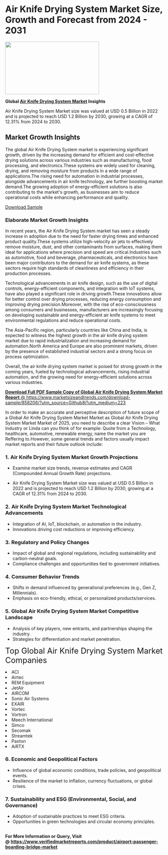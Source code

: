 <H1>Air Knife Drying System Market Size, Growth and Forecast from 2024 - 2031</H1><img class="aligncenter size-medium wp-image-584254" src="https://thirdeyenews.in/wp-content/uploads/2024/09/Global-Market-Research-300x168.jpeg" alt="" width="300" height="168" /><p><strong>Global&nbsp;<a href="https://www.marketsizeandtrends.com/download-sample/858206/?utm_source=Github8j?utm_medium=223">Air Knife Drying System Market</a> Insights</strong></p><p>Air Knife Drying System Market size was valued at USD 0.5 Billion in 2022 and is projected to reach USD 1.2 Billion by 2030, growing at a CAGR of 12.31% from 2024 to 2030.</p><p><h2>Market Growth Insights</h2> <p>The global Air Knife Drying System market is experiencing significant growth, driven by the increasing demand for efficient and cost-effective drying solutions across various industries such as manufacturing, food processing, and electronics.These systems are widely used for cleaning, drying, and removing moisture from products in a wide range of applications.The rising need for automation in industrial processes, alongside advancements in air knife technology, are further boosting market demand.The growing adoption of energy-efficient solutions is also contributing to the market's growth, as businesses aim to reduce operational costs while enhancing performance and quality.</p> <p><a href="#">Download Sample</a></p> <h3>Elaborate Market Growth Insights</h3> <p>In recent years, the Air Knife Drying System market has seen a steady increase in adoption due to the need for faster drying times and enhanced product quality.These systems utilize high-velocity air jets to effectively remove moisture, dust, and other contaminants from surfaces, making them ideal for applications where precision and speed are critical.Industries such as automotive, food and beverage, pharmaceuticals, and electronics have been major contributors to the demand for air knife systems, as these sectors require high standards of cleanliness and efficiency in their production processes.</p> <p>Technological advancements in air knife design, such as the use of digital controls, energy-efficient components, and integration with IoT systems, have also played a significant role in driving growth.These innovations allow for better control over drying processes, reducing energy consumption and improving drying precision.Moreover, with the rise of eco-consciousness among consumers and businesses, manufacturers are increasingly focusing on developing sustainable and energy-efficient air knife systems to meet environmental regulations and reduce operational costs.</p> <p>The Asia-Pacific region, particularly countries like China and India, is expected to witness the highest growth in the air knife drying system market due to rapid industrialization and increasing demand for automation.North America and Europe are also prominent markets, driven by the presence of established industrial sectors and a strong focus on process optimization.</p> <p>Overall, the air knife drying system market is poised for strong growth in the coming years, fueled by technological advancements, rising industrial automation, and the growing need for energy-efficient solutions across various industries.</p> <p><a href="#"></p><p><span class=""><strong>Download Full PDF Sample Copy of Global Air Knife Drying System Market Report</strong> @ <a href="https://www.marketsizeandtrends.com/download-sample/858206/?utm_source=Github8j?utm_medium=223" target="_blank">https://www.marketsizeandtrends.com/download-sample/858206/?utm_source=Github8j?utm_medium=223</a></span></p><p>In order to make an accurate and perceptive description of future scope of a Global&nbsp;Air Knife Drying System Market Market as Global&nbsp;Air Knife Drying System Market Market of 2025, you need to describe a clear Vision &ndash; What Industry or Linda can you think of for example: Quote from a Technology, healthcare, automotive, renewable energy, name the market you are Reffering to.However, some general trends and factors usually impact market reports and their future outlook include:</p><h3>1.&nbsp;<strong>Air Knife Drying System Market Growth Projections</strong></h3><ul><li>Examine market size trends, revenue estimates and CAGR (Compounded Annual Growth Rate) projections.</li><li><p>Air Knife Drying System Market size was valued at USD 0.5 Billion in 2022 and is projected to reach USD 1.2 Billion by 2030, growing at a CAGR of 12.31% from 2024 to 2030.</p></li></ul><h3>2.&nbsp;<strong>Air Knife Drying System Market Technological Advancements</strong></h3><ul><li>Integration of AI, IoT, blockchain, or automation in the industry.</li><li>Innovations driving cost reductions or improving efficiency.</li></ul><h3>3.&nbsp;<strong>Regulatory and Policy Changes</strong></h3><ul><li>Impact of global and regional regulations, including sustainability and carbon-neutral goals.</li><li>Compliance challenges and opportunities tied to government initiatives.</li></ul><h3>4.&nbsp;<strong>Consumer Behavior Trends</strong></h3><ul><li>Shifts in demand influenced by generational preferences (e.g., Gen Z, Millennials).</li><li>Emphasis on eco-friendly, ethical, or personalized products/services.</li></ul><h3>5.&nbsp;<strong>Global Air Knife Drying System Market Competitive Landscape</strong></h3><ul><li>Analysis of key players, new entrants, and partnerships shaping the industry.</li><li>Strategies for differentiation and market penetration.</li></ul><p data-pm-slice="1 1 []"><span style="color: inherit; font-family: inherit; font-size: 25px;">Top Global Air Knife Drying System Market Companies</span></p><div class="" data-test-id=""><p><li>ACI</li><li> Airtec</li><li> REM Equipment</li><li> JetAir</li><li> AIRCOM</li><li> Sonic Air Systems</li><li> EXAIR</li><li> Vortec</li><li> Vortron</li><li> Meech International</li><li> Simco</li><li> Secomak</li><li> Streamtek</li><li> Paxton</li><li> AiRTX</li></p></div><h3>6.&nbsp;<strong>Economic and Geopolitical Factors</strong></h3><ul><li>Influence of global economic conditions, trade policies, and geopolitical events.</li><li>Resilience of the market to inflation, currency fluctuations, or global crises.</li></ul><h3>7.&nbsp;<strong>Sustainability and ESG (Environmental, Social, and Governance)</strong></h3><ul><li>Adoption of sustainable practices to meet ESG criteria.</li><li>Opportunities in green technologies and circular economy principles.</li></ul><h2><strong style="font-size: 14px;">For More Information or Query, Visit @&nbsp;</strong><a style="background-color: #ffffff; font-size: 14px;" href="https://www.marketsizeandtrends.com/report/air-knife-drying-system-market/" target="_blank">https://www.verifiedmarketreports.com/product/airport-passenger-boarding-bridge-market</a></h2>